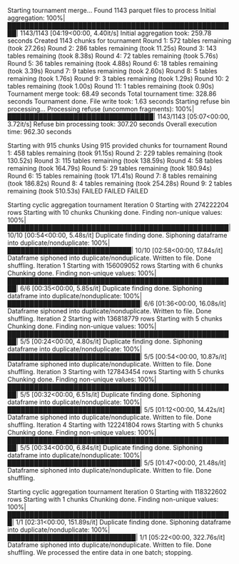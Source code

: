 Starting tournament merge...
Found 1143 parquet files to process
Initial aggregation: 100%|████████████████████████████████████████████████████| 1143/1143 [04:19<00:00,  4.40it/s]
Initial aggregation took: 259.78 seconds
Created 1143 chunks for tournament
Round 1: 572 tables remaining (took 27.26s)
Round 2: 286 tables remaining (took 11.25s)
Round 3: 143 tables remaining (took 8.38s)
Round 4: 72 tables remaining (took 5.76s)
Round 5: 36 tables remaining (took 4.88s)
Round 6: 18 tables remaining (took 3.39s)
Round 7: 9 tables remaining (took 2.60s)
Round 8: 5 tables remaining (took 1.76s)
Round 9: 3 tables remaining (took 1.29s)
Round 10: 2 tables remaining (took 1.00s)
Round 11: 1 tables remaining (took 0.90s)
Tournament merge took: 68.49 seconds
Total tournament time: 328.86 seconds
Tournament done.
File write took: 1.63 seconds
Starting refuse bin processing...
Processing refuse (uncommon fragments): 100%|█████████████████████████████████| 1143/1143 [05:07<00:00,  3.72it/s]
Refuse bin processing took: 307.20 seconds
Overall execution time: 962.30 seconds


Starting with 915 chunks
Using 915 provided chunks for tournament
Round 1: 458 tables remaining (took 91.15s)
Round 2: 229 tables remaining (took 130.52s)
Round 3: 115 tables remaining (took 138.59s)
Round 4: 58 tables remaining (took 164.79s)
Round 5: 29 tables remaining (took 180.94s)
Round 6: 15 tables remaining (took 171.41s)
Round 7: 8 tables remaining (took 186.82s)
Round 8: 4 tables remaining (took 254.28s)
Round 9: 2 tables remaining (took 510.53s)
FAILED FAILED FAILED

Starting cyclic aggregation tournament
Iteration 0
Starting with 274222204 rows
Starting with 10 chunks
Chunking done.
Finding non-unique values: 100%|██████████████████████████████████████████████████| 10/10 [00:54<00:00,  5.48s/it]
Duplicate finding done.
Siphoning dataframe into duplicate/nonduplicate: 100%|████████████████████████████| 10/10 [02:58<00:00, 17.84s/it]
Dataframe siphoned into duplicate/nonduplicate.
Written to file.
Done shuffling.
Iteration 1
Starting with 156009052 rows
Starting with 6 chunks
Chunking done.
Finding non-unique values: 100%|████████████████████████████████████████████████████| 6/6 [00:35<00:00,  5.85s/it]
Duplicate finding done.
Siphoning dataframe into duplicate/nonduplicate: 100%|██████████████████████████████| 6/6 [01:36<00:00, 16.08s/it]
Dataframe siphoned into duplicate/nonduplicate.
Written to file.
Done shuffling.
Iteration 2
Starting with 136818779 rows
Starting with 5 chunks
Chunking done.
Finding non-unique values: 100%|████████████████████████████████████████████████████| 5/5 [00:24<00:00,  4.80s/it]
Duplicate finding done.
Siphoning dataframe into duplicate/nonduplicate: 100%|██████████████████████████████| 5/5 [00:54<00:00, 10.87s/it]
Dataframe siphoned into duplicate/nonduplicate.
Written to file.
Done shuffling.
Iteration 3
Starting with 127843454 rows
Starting with 5 chunks
Chunking done.
Finding non-unique values: 100%|████████████████████████████████████████████████████| 5/5 [00:32<00:00,  6.51s/it]
Duplicate finding done.
Siphoning dataframe into duplicate/nonduplicate: 100%|██████████████████████████████| 5/5 [01:12<00:00, 14.42s/it]
Dataframe siphoned into duplicate/nonduplicate.
Written to file.
Done shuffling.
Iteration 4
Starting with 122241804 rows
Starting with 5 chunks
Chunking done.
Finding non-unique values: 100%|████████████████████████████████████████████████████| 5/5 [00:34<00:00,  6.84s/it]
Duplicate finding done.
Siphoning dataframe into duplicate/nonduplicate: 100%|██████████████████████████████| 5/5 [01:47<00:00, 21.48s/it]
Dataframe siphoned into duplicate/nonduplicate.
Written to file.
Done shuffling.

Starting cyclic aggregation tournament
Iteration 0
Starting with 118322602 rows
Starting with 1 chunks
Chunking done.
Finding non-unique values: 100%|███████████████████████████████████████████████████| 1/1 [02:31<00:00, 151.89s/it]
Duplicate finding done.
Siphoning dataframe into duplicate/nonduplicate: 100%|█████████████████████████████| 1/1 [05:22<00:00, 322.76s/it]
Dataframe siphoned into duplicate/nonduplicate.
Written to file.
Done shuffling.
We processed the entire data in one batch; stopping.